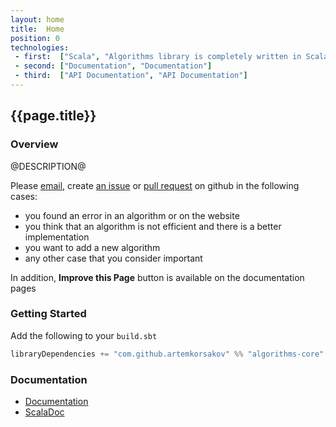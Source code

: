 ```yaml
---
layout: home
title:  Home
position: 0
technologies:
 - first:  ["Scala", "Algorithms library is completely written in Scala"]
 - second: ["Documentation", "Documentation"]
 - third:  ["API Documentation", "API Documentation"]
---
```


## {{page.title}}

### Overview

@DESCRIPTION@

Please [email](@EMAIL@), create [an issue](@ISSUES@) or [pull request](@PULLS@) on github in the following cases:
- you found an error in an algorithm or on the website
- you think that an algorithm is not efficient and there is a better implementation
- you want to add a new algorithm
- any other case that you consider important

In addition, **Improve this Page** button is available on the documentation pages

### Getting Started

Add the following to your `build.sbt`
```scala
libraryDependencies += "com.github.artemkorsakov" %% "algorithms-core" % "@VERSION@"
```

### Documentation
- [Documentation](@DOC_SITE@)
- [ScalaDoc](@API_SITE@)
